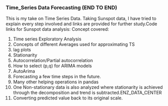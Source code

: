 ###  Time_Series Data Forecasting (END TO END)
This is my take on Time Series Data. Taking Sunspot data, I have tried to explain every step involved and links are provided for further study.Code links for Sunspot data analysis:
Concept covered:
1) Time series Exploratory Analysis
2) Concepts of different Averages used for approximating TS
3) lag plots
4) Stationarity
5) Autocorrelation/Partial autocorrelation
6) How to select (p,q) for ARIMA models
7) AutoArima
8) Forecasting a few time steps in the future.
9) Many other helping operations in pandas
10) One Non-stationary data is also analyzed where stationarity is achieved through the decomposition and trend is subtracted.ENZ_DATA_CENTER
11) Converting predicted value back to its original scale.
